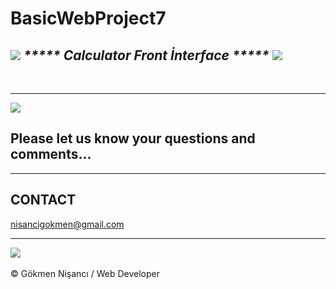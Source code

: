 # BasicWebProject7

<h2><i><img src="https://media2.giphy.com/media/fRhSHzQ4NXOdrHIZJd/giphy.gif?cid=ecf05e47fdix98qo4wtmimknhced068t8dkzkw1l8h4jimui&rid=giphy.gif&ct=g">  ***** Calculator Front İnterface ***** 
  <img src="https://media2.giphy.com/media/fRhSHzQ4NXOdrHIZJd/giphy.gif?cid=ecf05e47fdix98qo4wtmimknhced068t8dkzkw1l8h4jimui&rid=giphy.gif&ct=g">
  </i></h2> <br><hr>
<img src="https://media0.giphy.com/media/1USKMDPjuH4ovL7J5h/giphy.gif?cid=ecf05e472qbh1f7s0gkl1ci04rw78pnqghjksm0eyr1g5ttz&rid=giphy.gif&ct=g">

<h2>Please let us know your questions and comments... </h2>
<hr>
<h2> CONTACT </h2>
<a href = "http://www.gmail.com" > nisancigokmen@gmail.com</a> <br>
<hr>
<div>
<img src="https://media2.giphy.com/media/o7OChVtT1oqmk/giphy.gif?cid=ecf05e47fx9ynjz99zjmf57kq99g3tplmga8gd5s70e547kj&rid=giphy.gif&ct=g">
  
  
  
  
  
  

</div><br>
&copy; Gökmen Nişancı / Web Developer
